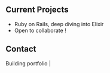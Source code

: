 ## Current Projects  
- Ruby on Rails, deep diving into Elixir
- Open to collaborate !

## Contact  
Building portfolio |
